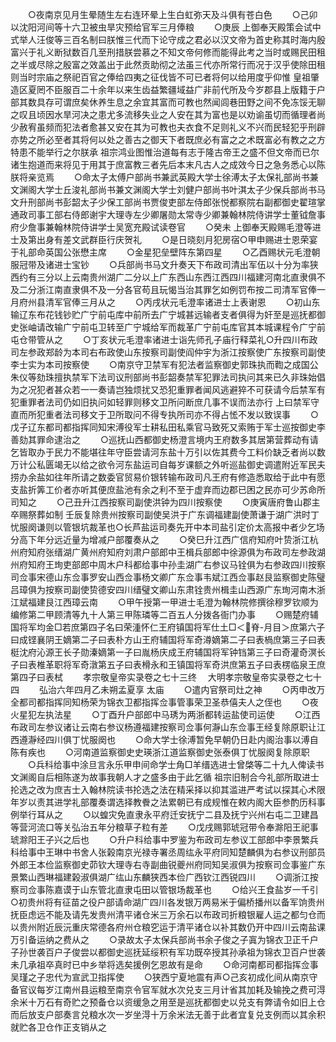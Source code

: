 <!-- { "loadSidebar": true } -->
　　○夜南京见月生晕随生左右连环晕上生白虹弥天及斗俱有苍白色
　　○己卯以沈阳河间等十六卫被虫旱灾预给官军三月俸粮
　　○庚辰  上御奉天殿策会试中式举人汪俊等三百名制曰朕惟三代而下论守成之君必以汉文帝为首史称其时海内殷富兴于礼义断狱数百几至刑措朕尝慕之不知文帝何修而能得此考之当时或赐民田租之半或尽除之殷富之效盖出于此然贡助彻之法虽三代亦所常行而况于汉乎使除田租则当时宗庙之祭祀百官之俸给四夷之征伐皆不可已者将何以给用度乎仰惟  皇祖肇造区夏罔不臣服百二十余年以来生齿益繁疆域益广非前代所及今岁郡县上版籍于户部其数具存可谓庶矣休养生息之余宜其富而可教也然闻闾巷田野之间不免冻馁无聊之叹且顷因水旱河决之患尤多流移失业之人安在其为富也是以劝谕虽切而循理者尚少赦宥虽频而犯法者愈甚又安在其为可教也夫衣食不足则礼义不兴而民轻犯乎刑辟亦势之所必至者其将何以处之善古之御天下者既庶必有富之之术既富必有教之之方特患不能举行之尔朕承  祖宗鸿业图惟治道每有志于隆古帝王之盛不但文帝而已尔诸生抱道而来将见于用其于庶富教三者先后本末凡古人之成效今日之急务悉心以陈朕将亲览焉
　　○命太子太傅户部尚书兼武英殿大学士徐溥太子太保礼部尚书兼文渊阁大学士丘浚礼部尚书兼文渊阁大学士刘健户部尚书叶淇太子少保兵部尚书马文升刑部尚书彭韶太子少保工部尚书贾俊吏部左侍郎张悦都察院右副都御史翟瑄掌通政司事工部右侍郎谢宇大理寺左少卿屠勋太常寺少卿兼翰林院侍讲学士董钺詹事府少詹事兼翰林院侍讲学士吴宽充殿试读卷官
　　○癸未  上御奉天殿赐毛澄等进士及第出身有差文武群臣行庆贺礼
　　○是日晓刻月犯房宿○甲申赐进士恩荣宴于礼部命英国公张懋主席
　　○金星犯垒壁阵东第四星
　　○乙酉赐状元毛澄朝服冠带及诸进士宝钞
　　○兵部尚书马文升奏天下布政司清出军伍以十分为率狭西约有三分以上云南贵州湖广二分以上广东西山东西江西四川福建河南北直隶俱不及二分浙江南直隶俱不及一分各官苟且玩愒当治其罪乞如例罚布按二司清军官俸一月府州县清军官俸三月从之
　　○丙戌状元毛澄率诸进士上表谢恩
　　○初山东输辽东布花钱钞贮广宁前屯库中前所去广宁城甚远输者支者俱得为奸至是巡抚都御史张岫请改输广宁前屯卫转至广宁城给军而裁革广宁前屯库官其本城课程令广宁前屯仓带管从之
　　○丁亥状元毛澄率诸进士诣先师孔子庙行释菜礼○升四川布政司左参政郑龄为本司右布政使山东按察司副使阎仲宇为浙江按察使广东按察司副使李士实为本司按察使
　　○南京守卫禁军有犯法者监察御史郭珠执而鞫之成国公朱仪等劾珠擅执禁军下法司议刑部尚书彭韶奏禁军犯罪法司执问其来已久非珠始倡为之况犯者甚众若一一奏请岂独烦扰又恐犯重罪者闻风逃避猝不可获请今后禁军有犯重罪者法司仍如旧执问如轻罪则移文卫所问断庶几事不误而法亦行  上曰禁军守直而所犯重者法司移文于卫所取问不得专执所司亦不得占恡不发以致误事
　　○戊子辽东都司都指挥同知宋溥役军士耕私田私乘官马致死又索贿于军士巡按御史李善劾其罪命逮治之
　　○巡抚山西都御史杨澄言境内王府数多其居第营葬动有请乞皆取办于民力不能堪往年守臣尝请河东盐十万引以佐其费今工料价缺乏者尚以数万计公私匮竭无以给之欲令河东盐运司自每岁课额之外听巡盐御史调遣附近军民夫捞办余盐如往年所请之数委官贸易价银转输布政司凡王府有修造悉取给于此中有愿支盐折筭工价者亦听其便庶盐池有余之利不至于虚弃而边郡已困之民亦可少苏命所司知之
　　○己丑升江西按察司副使洪钟为四川按察使
　　○庚寅唐府鲁山郡主卒赐祭葬如制  壬辰复除贵州按察司副使吴洪于广东调福建副使萧谦于湖广洪时丁忧服阕谦则以管银坑裁革也○长芦盐运司奏先开中本司盐引定价太高报中者少乞场分高下年分远近量为增减户部覆奏从之
　　○癸巳升江西广信府知府叶贽浙江杭州府知府张缙湖广黄州府知府刘肃户部郎中王楫兵部郎中徐源俱为布政司左参政湖州府知府王珣吏部郎中周木户科都给事中孙圭湖广右参议马铨俱为右参政四川按察司佥事宋德山东佥事罗安山西佥事杨文卿广东佥事韦斌江西佥事赵艮监察御史陈璧吕璋俱为按察司副使贽德安四川缙璧文卿山东肃铨贵州楫圭山西源广东珣河南木浙江斌福建艮江西璋云南
　　○甲午授第一甲进士毛澄为翰林院修撰徐穆罗钦顺为编修第二甲顾清等九十人第三甲陈璘等二百五人分拨各衙门办事
　　○赐楚府辅国将军均金□若庶第四子名曰荣湩怀仁王府镇国将军仕土□＜脊-月目＞庶第六子曰成铿襄阴王嫡第二子曰表朴方山王府辅国将军奇澊嫡第二子曰表楇庶第三子曰表梃沈府沁源王长子勋溱嫡第一子曰胤杨庆成王府辅国将军钟铛第三子曰奇灌奇溟长子曰表椎革职将军奇潡第五子曰表榾永和王镇国将军奇洪庶第五子曰表楞临泉王庶第四子曰表栻
　　孝宗敬皇帝实录卷之七十三终
　大明孝宗敬皇帝实录卷之七十四
　　弘治六年四月乙未朔孟夏享  太庙
　　○遣内官祭司灶之神
　　○丙申改万全都司都指挥同知杨荣为锦衣卫都指挥佥事管事荣卫圣恭僖夫人之侄也
　　○夜火星犯左执法星
　　○丁酉升户部郎中马琇为两浙都转运盐使司运使
　　○江西布政司左参议诸让云南右参议杨遵福建按察司佥事何瀞山东佥事王经复除原职让江西遵瀞经四川俱丁忧服阕也
　　○命大学士徐溥暂免早朝仍日赴内阁治事以溥自陈有疾也
　　○河南道监察御史史瑛浙江道监察御史张泰俱丁忧服阕复除原职
　　○兵科给事中涂旦言永乐甲申间命学士角□羊缙选进士曾棨等二十九人俾读书文渊阁自后相陈遂为故事我朝人才之盛多由于此乞循  祖宗旧制合今礼部所取进士抡选之改为庶吉士入翰林院读书抡选之法在精采择以抑其滥进严考试以探其心术限年岁以责其进学礼部覆奏谓选择教餋之法累朝已有成规惟在敕内阁大臣参酌历科事例举行耳从之
　　○以蝗灾免直隶永平府迁安抚宁二县及抚宁兴州右屯二卫建昌等营河流口等关弘治五年分粮草子粒有差
　　○戊戌赐郭琥冠带令奉滁阳王祀事琥滁阳王子兴之后也
　　○升户科给事中罗鉴为布政司左参议工部郎中李景繁兵科给事中王琳中书舍人张榖南京光禄寺署丞周纮永平府同知楚麟俱为右参议刑部员外郎王本俭监察御史茆钦大理寺右寺副曲锐夔州府同知吴淑俱为按察司佥事鉴广东景繁山西琳福建榖淑俱湖广纮山东麟狭西本俭广西钦江西锐四川
　　○调浙江按察司佥事陈嘉谟于山东管北直隶屯田以管银场裁革也
　　○给兴王食盐岁一千引○初贵州将有征苗之役户部请命湖广四川各发银万两易米于偏桥播州以备军饷贵州抚臣虑远不能及请先发贵州清平诸仓米三万余石以布政司折粮银雇人运之都匀仓而以贵州附近辰沅重庆常德各府州仓粮穵运于清平诸仓以补其数仍开中四川云南盐课万引备运纳之费从之
　　○录故太子太保兵部尚书余子俊之子寘为锦衣卫正千户子孙世袭百户子俊尝以都御史巡抚延绥积有军功既卒授其孙承祖为锦衣卫百户世袭未几承祖卒真时已中乡举将选矣援例乞恩故有是命
　　○命河南都司都指挥佥事吴瑾之子忠代为宣武卫指挥使
　　○狭西宁夏地震有声○己亥初成化间从南京守备官议每岁江南州县运粮至南京令官军就水次兑支三月计省其加耗及输挽之费可淂余米十万石有奇贮之预备仓以资缓急之用至是巡抚都御史以兑支有弊请令如旧上仓而后放支户部奏言兑粮水次一岁坐淂十万余米法无善于此者宜复兑支例而以其余积就贮各卫仓作正支销从之
